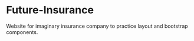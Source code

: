 # Future-Insurance

Website for imaginary insurance company to practice layout and bootstrap components.
